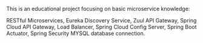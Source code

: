 

This is an educational project focusing on basic microservice knowledge:

RESTful Microservices, 
Eureka Discovery Service, 
Zuul API Gateway, 
Spring Cloud API Gateway, 
Load Balancer, 
Spring Cloud Config Server, 
Spring Boot Actuator, 
Spring Security
MYSQL database connection. 


